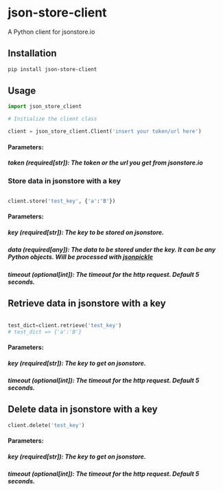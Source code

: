 # json-store-client
A Python client for jsonstore.io

## Installation

```bash
pip install json-store-client
```

## Usage

```python
import json_store_client

# Initialize the client class

client = json_store_client.Client('insert your token/url here')
```
#### Parameters:
##### token (required[str]): The token or the url you get from jsonstore.io

### Store data in jsonstore with a key

```python

client.store('test_key', {'a':'B'})
```

#### Parameters:
##### key (required[str]): The key to be stored on jsonstore.
##### data (required[any]): The data to be stored under the key. It can be any Python objects. Will be processed with [jsonpickle](https://github.com/jsonpickle/jsonpickle)
##### timeout (optional[int]): The timeout for the http request. Default 5 seconds.

## Retrieve data in jsonstore with a key

```python

test_dict=client.retrieve('test_key')
# test_dict => {'a':'B'}

```

#### Parameters:
##### key (required[str]): The key to get on jsonstore.
##### timeout (optional[int]): The timeout for the http request. Default 5 seconds.

## Delete data in jsonstore with a key

```python
client.delete('test_key')
```

#### Parameters:
##### key (required[str]): The key to get on jsonstore.
##### timeout (optional[int]): The timeout for the http request. Default 5 seconds.